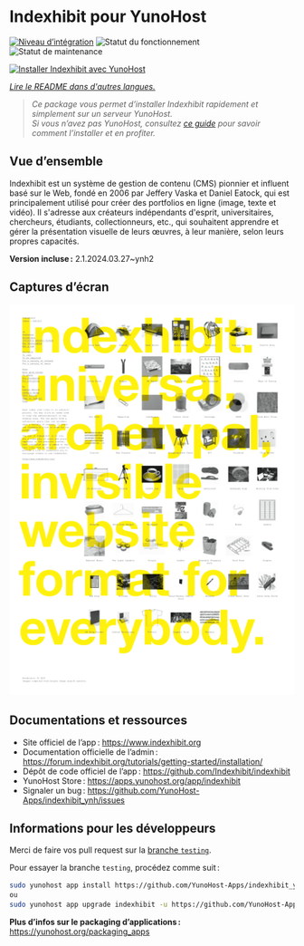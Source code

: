 <!--
Nota bene : ce README est automatiquement généré par <https://github.com/YunoHost/apps/tree/master/tools/readme_generator>
Il NE doit PAS être modifié à la main.
-->

# Indexhibit pour YunoHost

[![Niveau d’intégration](https://dash.yunohost.org/integration/indexhibit.svg)](https://ci-apps.yunohost.org/ci/apps/indexhibit/) ![Statut du fonctionnement](https://ci-apps.yunohost.org/ci/badges/indexhibit.status.svg) ![Statut de maintenance](https://ci-apps.yunohost.org/ci/badges/indexhibit.maintain.svg)

[![Installer Indexhibit avec YunoHost](https://install-app.yunohost.org/install-with-yunohost.svg)](https://install-app.yunohost.org/?app=indexhibit)

*[Lire le README dans d'autres langues.](./ALL_README.md)*

> *Ce package vous permet d’installer Indexhibit rapidement et simplement sur un serveur YunoHost.*  
> *Si vous n’avez pas YunoHost, consultez [ce guide](https://yunohost.org/install) pour savoir comment l’installer et en profiter.*

## Vue d’ensemble

Indexhibit est un système de gestion de contenu (CMS) pionnier et influent basé sur le Web, fondé en 2006 par Jeffery Vaska et Daniel Eatock, qui est principalement utilisé pour créer des portfolios en ligne (image, texte et vidéo).
Il s'adresse aux créateurs indépendants d'esprit, universitaires, chercheurs, étudiants, collectionneurs, etc., qui souhaitent apprendre et gérer la présentation visuelle de leurs œuvres, à leur manière, selon leurs propres capacités.

**Version incluse :** 2.1.2024.03.27~ynh2

## Captures d’écran

![Capture d’écran de Indexhibit](./doc/screenshots/146_indexhibit.png)

## Documentations et ressources

- Site officiel de l’app : <https://www.indexhibit.org>
- Documentation officielle de l’admin : <https://forum.indexhibit.org/tutorials/getting-started/installation/>
- Dépôt de code officiel de l’app : <https://github.com/Indexhibit/indexhibit>
- YunoHost Store : <https://apps.yunohost.org/app/indexhibit>
- Signaler un bug : <https://github.com/YunoHost-Apps/indexhibit_ynh/issues>

## Informations pour les développeurs

Merci de faire vos pull request sur la [branche `testing`](https://github.com/YunoHost-Apps/indexhibit_ynh/tree/testing).

Pour essayer la branche `testing`, procédez comme suit :

```bash
sudo yunohost app install https://github.com/YunoHost-Apps/indexhibit_ynh/tree/testing --debug
ou
sudo yunohost app upgrade indexhibit -u https://github.com/YunoHost-Apps/indexhibit_ynh/tree/testing --debug
```

**Plus d’infos sur le packaging d’applications :** <https://yunohost.org/packaging_apps>
